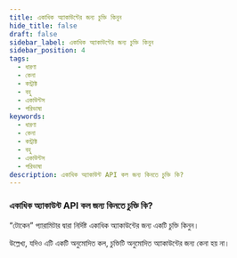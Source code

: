 ```yaml
---
title: একাধিক অ্যাকাউন্টের জন্য চুক্তি কিনুন
hide_title: false
draft: false
sidebar_label: একাধিক অ্যাকাউন্টের জন্য চুক্তি কিনুন
sidebar_position: 4
tags:
  - ধারণা
  - কেনা
  - কন্ট্রাক্ট
  - বহু
  - একাউন্টস
  - পরিভাষা
keywords:
  - ধারণা
  - কেনা
  - কন্ট্রাক্ট
  - বহু
  - একাউন্টস
  - পরিভাষা
description: একাধিক অ্যাকাউন্ট API কল জন্য কিনতে চুক্তি কি?
---
```


### একাধিক অ্যাকাউন্ট API কল জন্য কিনতে চুক্তি কি?

“টোকেন” প্যারামিটার দ্বারা নির্দিষ্ট একাধিক অ্যাকাউন্টের জন্য একটি চুক্তি কিনুন।

উল্লেখ্য, যদিও এটি একটি অনুমোদিত কল, চুক্তিটি অনুমোদিত অ্যাকাউন্টের জন্য কেনা হয় না।
